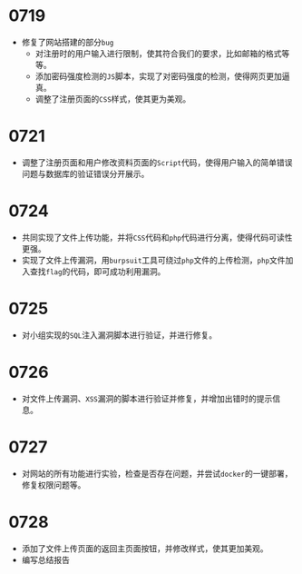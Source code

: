 # 0719

- 修复了网站搭建的部分`bug`
    - 对注册时的用户输入进行限制，使其符合我们的要求，比如邮箱的格式等等。
    - 添加密码强度检测的`JS`脚本，实现了对密码强度的检测，使得网页更加逼真。
    - 调整了注册页面的`CSS`样式，使其更为美观。

#  0721
- 调整了注册页面和用户修改资料页面的`Script`代码，使得用户输入的简单错误问题与数据库的验证错误分开展示。

# 0724
- 共同实现了文件上传功能，并将`CSS`代码和`php`代码进行分离，使得代码可读性更强。
- 实现了文件上传漏洞，用`burpsuit`工具可绕过`php`文件的上传检测，`php`文件加入查找`flag`的代码，即可成功利用漏洞。

# 0725
- 对小组实现的`SQL`注入漏洞脚本进行验证，并进行修复。

# 0726
- 对文件上传漏洞、`XSS`漏洞的脚本进行验证并修复，并增加出错时的提示信息。

# 0727
- 对网站的所有功能进行实验，检查是否存在问题，并尝试`docker`的一键部署，修复权限问题等。

# 0728
- 添加了文件上传页面的返回主页面按钮，并修改样式，使其更加美观。
- 编写总结报告
